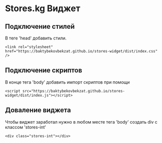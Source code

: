 # Stores.kg Виджет

## Подключение стилей

В теге 'head' добавить стили.

`<link rel="stylesheet" href="https://baktybekovbekzat.github.io/stores-widget/dist/index.css" />`

## Подключение скриптов

В конце тега 'body' добавить импорт скриптов при помощи

`<script src="https://baktybekovbekzat.github.io/stores-widget/dist/index.js"></script>`

## Доваление виджета

Чтобы виджет заработал нужно в любом месте тега 'body' создать div с классом 'stores-int'

`<div class="stores-int"></div>`
